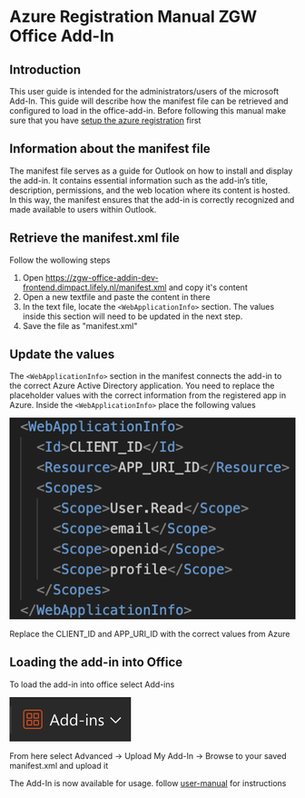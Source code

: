 # Azure Registration Manual ZGW Office Add-In

## Introduction
This user guide is intended for the administrators/users of the microsoft Add-In. This guide will describe how the manifest file can be retrieved and configured to load in the office-add-in.
Before following this manual make sure that you have [setup the azure registration](./azure-setup-manual.md) first

## Information about the manifest file
The manifest file serves as a guide for Outlook on how to install and display the add-in. It contains essential information such as the add-in’s title, description, permissions, and the web location where its content is hosted. In this way, the manifest ensures that the add-in is correctly recognized and made available to users within Outlook.

## Retrieve the manifest.xml file
Follow the wollowing steps
1. Open https://zgw-office-addin-dev-frontend.dimpact.lifely.nl/manifest.xml and copy it's content
2. Open a new textfile and paste the content in there
3. In the text file, locate the `<WebApplicationInfo>` section. The values inside this section will need to be updated in the next step.
4. Save the file as "manifest.xml"

## Update the <WebApplicationInfo> values
The `<WebApplicationInfo>` section in the manifest connects the add-in to the correct Azure Active Directory application. You need to replace the placeholder values with the correct information from the registered app in Azure.
Inside the `<WebApplicationInfo>` place the following values

![webAppInfo](./images/setup-manifest/web-app-info.png)

Replace the CLIENT_ID and APP_URI_ID with the correct values from Azure

## Loading the add-in into Office
To load the add-in into office select Add-ins

![Add-Ins](./images/setup-manifest/add-ins.png)

From here select Advanced -> Upload My Add-In -> Browse to your saved manifest.xml and upload it

The Add-In is now available for usage. follow [user-manual](./user-manual.md) for instructions